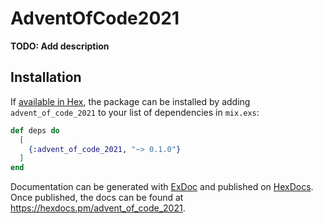 # AdventOfCode2021

**TODO: Add description**

## Installation

If [available in Hex](https://hex.pm/docs/publish), the package can be installed
by adding `advent_of_code_2021` to your list of dependencies in `mix.exs`:

```elixir
def deps do
  [
    {:advent_of_code_2021, "~> 0.1.0"}
  ]
end
```

Documentation can be generated with [ExDoc](https://github.com/elixir-lang/ex_doc)
and published on [HexDocs](https://hexdocs.pm). Once published, the docs can
be found at <https://hexdocs.pm/advent_of_code_2021>.

